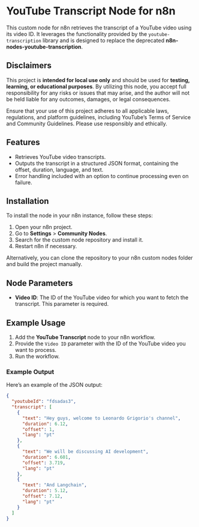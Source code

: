 # YouTube Transcript Node for n8n

This custom node for n8n retrieves the transcript of a YouTube video using its video ID. It leverages the functionality provided by the `youtube-transcription` library and is designed to replace the deprecated **n8n-nodes-youtube-transcription**.

## Disclaimers

This project is **intended for local use only** and should be used for **testing, learning, or educational purposes**. By utilizing this node, you accept full responsibility for any risks or issues that may arise, and the author will not be held liable for any outcomes, damages, or legal consequences.

Ensure that your use of this project adheres to all applicable laws, regulations, and platform guidelines, including YouTube’s Terms of Service and Community Guidelines. Please use responsibly and ethically.

## Features
- Retrieves YouTube video transcripts.
- Outputs the transcript in a structured JSON format, containing the offset, duration, language, and text.
- Error handling included with an option to continue processing even on failure.

## Installation

To install the node in your n8n instance, follow these steps:

1. Open your n8n project.
2. Go to **Settings** > **Community Nodes**.
3. Search for the custom node repository and install it.
4. Restart n8n if necessary.

Alternatively, you can clone the repository to your n8n custom nodes folder and build the project manually.

## Node Parameters
- **Video ID**: The ID of the YouTube video for which you want to fetch the transcript. This parameter is required.

## Example Usage

1. Add the **YouTube Transcript** node to your n8n workflow.
2. Provide the `Video ID` parameter with the ID of the YouTube video you want to process.
3. Run the workflow.

### Example Output
Here’s an example of the JSON output:

```json
{
  "youtubeId": "fdsadas3",
  "transcript": [
    {
      "text": "Hey guys, welcome to Leonardo Grigorio's channel",
      "duration": 6.12,
      "offset": 1,
      "lang": "pt"
    },
    {
      "text": "We will be discussing AI development",
      "duration": 6.601,
      "offset": 3.719,
      "lang": "pt"
    },
    {
      "text": "And Langchain",
      "duration": 5.12,
      "offset": 7.12,
      "lang": "pt"
    }
  ]
}
